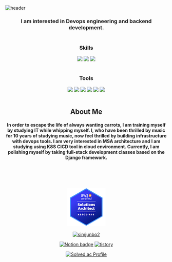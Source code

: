  ![header](https://capsule-render.vercel.app/api?type=transparent&color=auto&height=300&section=header&text=Devops&fontSize=90&fontColor=FF0000&animation=twinkling&)





<div align="center">


 

### **I am interested in Devops engineering and backend development.**<br><br>

### Skills
<img src="https://img.shields.io/badge/Shellscript-4B0082?style=flat-square&logo=Shell&logoColor=white"/> <img src="https://img.shields.io/badge/Python-8B0000?style=flat-square&logo=Python&logoColor=white"/>
  <img src="https://img.shields.io/badge/Mysql-000080?style=flat-square&logo=Mysql&logoColor=white"/> <br><br>
 

 ### Tools
<img src="https://img.shields.io/badge/Docker-2962FF?style=flat-square&logo=docker&logoColor=white"/>  <img src="https://img.shields.io/badge/Kubernetes-326CE5?style=flat-square&logo=kubernetes&logoColor=white"/> <img src="https://img.shields.io/badge/AWS-FF9900?style=flat-square&logo=amazon&logoColor=white"/>  <img src="https://img.shields.io/badge/Jenkins-EE0000?style=flat-square&logo=jenkins&logoColor=white"/> <img src="https://img.shields.io/badge/Ansible-EE0000?style=flat-square&logo=Ansible&logoColor=white"/>  <img src="https://img.shields.io/badge/Terraform-7B42BC?style=flat-square&logo=terraform&logoColor=white"/><br><br>



## About Me
#### In order to escape the life of always wanting carrots, I am training myself by studying IT while whipping myself. I, who have been thrilled by music for 10 years of studying music, now feel thrilled by building infrastructure with devops tools. I am very interested in MSA architecture and I am studying using K8S CICD tool in cloud environment. Currently, I am polishing myself by taking full-stack development classes based on the Django framework.<br><br><br><br><br>


![SAA-C02](/DevopsCertificate/aws-certified-solutions-architect-associate.png)


[![simjunbo2](https://github-readme-stats.vercel.app/api?username=simjunbo2&show_icons=true&theme=dark#gh-dark-mode-only)](https://github.com/anuraghazra/github-readme-stats#gh-dark-mode-only)



[![Notion badge](https://img.shields.io/badge/Notion-000000?style=flat-square&logo=notion&logoColor=white&link=https://junbo2.notion.site/SIM-JUN-BO-7fc0a449058f4c0f982f4e23245043d6)](https://junbo2.notion.site/SIM-JUN-BO-7fc0a449058f4c0f982f4e23245043d6) [![tistory](https://img.shields.io/badge/Tistory-000000?style=flat-square&logo=n&logoColor=white&link=https://devsim.tistory.com/)](https://devsim.tistory.com/)



[![Solved.ac Profile](http://mazassumnida.wtf/api/v2/generate_badge?boj=백준아이디)](https://solved.ac/pythongod/)


</center> 



